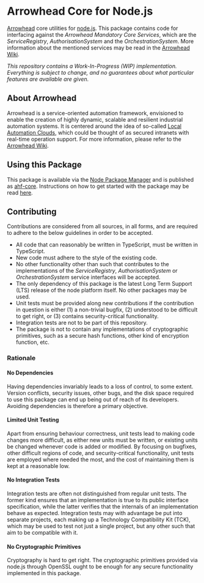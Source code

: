 # Arrowhead Core for Node.js

[Arrowhead][arrow] core utilities for [node.js][nodej]. This package contains
code for interfacing against the _Arrowhead Mandatory Core Services_, which are
the _ServiceRegistry_, _AuthorisationSystem_ and the _OrchestrationSystem_.
More information about the mentioned services may be read in the
[Arrowhead Wiki][arwik].

_This repository contains a Work-In-Progress (WIP) implementation. Everything_
_is subject to change, and no guarantees about what particular features are_
_available are given._

## About Arrowhead

Arrowhead is a service-oriented automation framework, envisioned to enable the
creation of highly dynamic, scalable and resilient industrial automation
systems. It is centered around the idea of so-called
[Local Automation Clouds][clwik], which could be thought of as secured
intranets with real-time operation support. For more information, please refer
to the [Arrowhead Wiki][arwik].

## Using this Package

This package is available via the [Node Package Manager][npmjs] and is published
as [ahf-core][npmac]. Instructions on how to get started with the package may
be read [here][npmst].

## Contributing

Contributions are considered from all sources, in all forms, and are required
to adhere to the below guidelines in order to be accepted.

- All code that can reasonably be written in TypeScript, must be written in
  TypeScript.
- New code must adhere to the style of the existing code.
- No other functionality other than such that contributes to the implementations
  of the _ServiceRegistry_, _AuthorisationSystem_ or _OrchestrationSystem_
  service interfaces will be accepted.
- The only dependency of this package is the latest Long Term Support (LTS)
  release of the node platform itself. No other packages may be used.
- Unit tests must be provided along new contributions if the contribution in
  question is either (1) a non-trivial bugfix, (2) understood to be difficult to
  get right, or (3) contains security-critical functionality.
- Integration tests are not to be part of this repository.
- The package is not to contain any implementations of cryptographic primitives,
  such as a secure hash functions, other kind of encryption function, etc.

### Rationale

#### No Dependencies

Having dependencies invariably leads to a loss of control, to some extent.
Version conflicts, security issues, other bugs, and the disk space required to
use this package can end up being out of reach of its developers. Avoiding
dependencies is therefore a primary objective.

#### Limited Unit Testing

Apart from ensuring behaviour correctness, unit tests lead to making code changes
more difficult, as either new units must be written, or existing units be changed
whenever code is added or modified. By focusing on bugfixes, other difficult
regions of code, and security-critical functionality, unit tests are employed
where needed the most, and the cost of maintaining them is kept at a reasonable
low.

#### No Integration Tests

Integration tests are often not distinguished from regular unit tests. The
former kind ensures that an implementation is true to its public interface
specification, while the latter verifies that the internals of an implementation
behave as expected. Integration tests may with advantage be put into separate
projects, each making up a Technology Compatibility Kit (TCK), which may be used
to test not just a single project, but any other such that aim to be compatible
with it.

#### No Cryptographic Primitives

Cryptography is hard to get right. The cryptographic primitives provided via
node.js through OpenSSL ought to be enough for any secure functionality
implemented in this package.

[arrow]: http://www.arrowhead.eu/
[arwik]: https://forge.soa4d.org/plugins/mediawiki/wiki/arrowhead-f/index.php/Main_Page
[clwik]: https://forge.soa4d.org/plugins/mediawiki/wiki/arrowhead-f/index.php/Local_automation_clouds
[nodej]: https://nodejs.org
[npmac]: https://www.npmjs.com/package/ahf-core
[npmjs]: https://www.npmjs.com/
[npmst]: https://www.npmjs.com/package/ahf-core/tutorial
